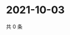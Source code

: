 # 2021-10-03

共 0 条

<!-- BEGIN WEIBO -->
<!-- 最后更新时间 Sun Oct 03 2021 05:11:54 GMT+0800 (China Standard Time) -->

<!-- END WEIBO -->

